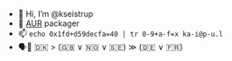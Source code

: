 - 👋 Hi, I’m @kseistrup
- 🎁 [AUR](https://aur.archlinux.org/account/kseistrup) packager
- 📫 `echo 0x1fd+d59decfa=40 | tr 0-9+a-f=x ka-i@p-u.l`
- 🗣️💬 🇩🇰 > (🇬🇧 ∨ 🇳🇴 ∨ 🇸🇪) ≫ (🇩🇪 ∨ 🇫🇷)


<!---
kseistrup/kseistrup is a ✨ special ✨ repository because its `README.md` (this file) appears on your GitHub profile.
You can click the Preview link to take a look at your changes.
--->
